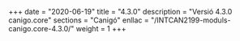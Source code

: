 +++
date        = "2020-06-19"
title       = "4.3.0"
description = "Versió 4.3.0 canigo.core"
sections    = "Canigó"
enllac		= "/INTCAN2199-moduls-canigo.core-4.3.0/"
weight		= 1
+++
